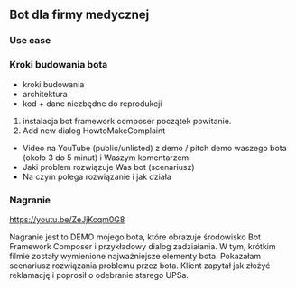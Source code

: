 ## Bot dla firmy medycznej
### Use case


### Kroki budowania bota
* kroki budowania
* architektura
* kod + dane niezbędne do reprodukcji
1. instalacja bot framework composer
początek powitanie.
2. Add new dialog
HowtoMakeComplaint 
        
* Video na YouTube (public/unlisted) z demo / pitch demo waszego bota (około 3 do 5 minut) i Waszym komentarzem:
* Jaki problem rozwiązuje Was bot (scenariusz)
* Na czym polega rozwiązanie i jak działa


### Nagranie

https://youtu.be/ZeJjKcqm0G8

Nagranie jest to DEMO mojego bota, które obrazuje środowisko Bot Framework Composer i przykładowy dialog zadziałania. W tym, krótkim filmie zostały wymienione najważniejsze elementy bota. Pokazałam scenariusz rozwiązania problemu przez bota. Klient zapytał jak złożyć reklamację i poprosił o odebranie starego UPSa. 
